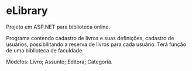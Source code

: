# eLibrary
Projeto em ASP.NET para biblioteca online.

Programa contendo cadastro de livros e suas definições, cadastro de usuários, possibilitando a reserva de livros para cada usuário. Terá função de uma biblioteca de faculdade.

Modelos:
Livro;
Assunto;
Editora;
Categoria.
